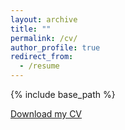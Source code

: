 ```yaml
---
layout: archive
title: ""
permalink: /cv/
author_profile: true
redirect_from:
  - /resume
---
```


{% include base_path %}

[Download my CV](https://tixiaoshan.github.io/_pages/CV.pdf)


<object data="https://tixiaoshan.github.io/_pages/CV.pdf" type="application/pdf" width="700px" height="700px">
    <embed src="https://tixiaoshan.github.io/_pages/CV.pdf">
    </embed>
</object>


<!-- Education
======
* Ph.D in Mechanical Engineering, Stevens Institute of Technology, 2019
* M.S. in Mechanical Electronics Engineering, Shanghai University, 2014
* B.S. in Mechanical Engineering and Automation, Qingdao University, 2011

Work experience
======
* 2014-Present: Research Assistant
  * Stevens Institute of Technology
  * Duties included: SLAM, Autonomous navigation system design (localization, mapping and motion planning)

* 2013-2014: Assistant Engineer
  * Shanghai ABB Engineering CO. Ltd.
  * Duties included: 3D modeling of assembly tools for BMW clutch, design of roll table’s cover plate for BMW production line

Teaching experience
======
* 2017-Present: Teaching Assistant, Introduction to Robotics, Stevens Institute of Technology
* 2017-Present: Teaching Assistant, Control Systems, Stevens Institute of Technology
* 2018: Teaching Assistant, Engineering Design, Stevens Institute of Technology
* 2016: Teaching Assistant, Systems Laboratory, Stevens Institute of Technology

Skills
======
* Programming Languages
  * Python, C/C++
* Softwares
  * Solidworks, ROS, Linux, Tensorflow, PyTorch, Keras, Matlab, AutoCAD
* Industry Knowledge
  * SLAM, Motion Planning, 3D Modeling, Machine Learning

Publications
======
* sa
 -->